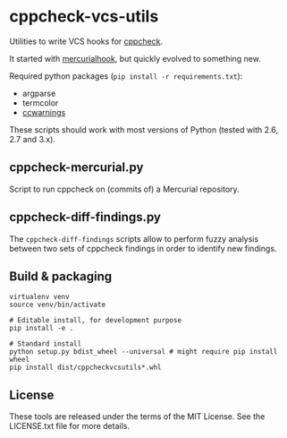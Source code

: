 # cppcheck-vcs-utils

Utilities to write VCS hooks for [cppcheck](http://cppcheck.net/).

It started with [mercurialhook](https://sourceforge.net/p/cppcheck/wiki/mercurialhook/), but quickly evolved to something new.

Required python packages (`pip install -r requirements.txt`):

- argparse
- termcolor
- [ccwarnings](https://github.com/Sigill/ccwarnings)

These scripts should work with most versions of Python (tested with 2.6, 2.7 and 3.x).

## cppcheck-mercurial.py

Script to run cppcheck on (commits of) a Mercurial repository.

## cppcheck-diff-findings.py

The `cppcheck-diff-findings` scripts allow to perform fuzzy analysis between two sets of cppcheck findings in order to identify new findings.

## Build & packaging

```
virtualenv venv
source venv/bin/activate

# Editable install, for development purpose
pip install -e .

# Standard install
python setup.py bdist_wheel --universal # might require pip install wheel
pip install dist/cppcheckvcsutils*.whl
```

## License

These tools are released under the terms of the MIT License. See the LICENSE.txt file for more details.
